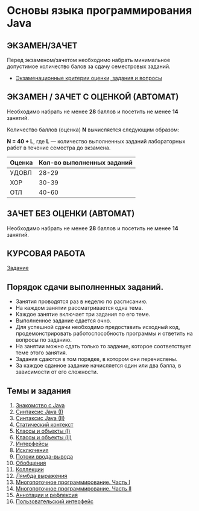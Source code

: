 # Основы языка программирования Java

## ЭКЗАМЕН/ЗАЧЕТ

Перед экзаменом/зачетом необходимо набрать минимальное допустимое количество балов за сдачу семестровых заданий.

- [Экзаменационные критерии оценки, задания и вопросы](exam.md)


## ЭКЗАМЕН / ЗАЧЕТ С ОЦЕНКОЙ (АВТОМАТ)

Необходимо набрать не менее **28** баллов и посетить не менее **14** занятий.

Количество баллов (оценка) **N** вычисляется следующим образом:

**N = 40 + L**, где **L** — количество выполненных заданий лабораторных работ в течение семестра до экзамена.

| **Оценка** | **Кол-во выполненных заданий** |
| --- | --- |
| УДОВЛ | 28-29 |
| ХОР | 30-39 |
| ОТЛ | 40-60 |

## ЗАЧЕТ БЕЗ ОЦЕНКИ (АВТОМАТ)

Необходимо набрать не менее **28** баллов и посетить не менее **14** занятий.

## КУРСОВАЯ РАБОТА

[Задание](termpaper.md)

## Порядок сдачи выполненных заданий.
- Занятия проводятся раз в неделю по расписанию.
- На каждом занятии рассматривается одна тема.
- Каждое занятие включает три задания по его теме.
- Выполненное задание сдается очно.
- Для успешной сдачи необходимо предоставить исходный код, продемонстрировать работоспособность программы и ответить на вопросы по заданию.
- На занятии можно сдать только то задание, которое соответствует теме этого занятия.
- Задания сдаются в том порядке, в котором они перечислены.
- За каждое сданное задание начисляется один или два балла, в зависимости от его сложности.

## Темы и задания

1. [Знакомство с Java](L01.md)
2. [Синтаксис Java (I)](L02.md)
3. [Синтаксис Java (II)](L03.md)
4. [Статический контекст](L04.md)
5. [Классы и объекты (I)](L05.md)
6. [Классы и объекты (II)](L06.md)
7. [Интерфейсы](L08.md)
8. [Исключения](L06.md)
9. [Потоки ввода-вывода](L09.md)
10. [Обобщения](L010.md)
11. [Коллекции](L010.md)
12. [Лямбда выражения](L11.md)
13. [Многопоточное программирование. Часть I](L12.md)
14. [Многопоточное программирование. Часть II](L12.md)
15. [Аннотации и рефлексия](L13.md)
16. [Пользовательский интерфейс](L14.md)

